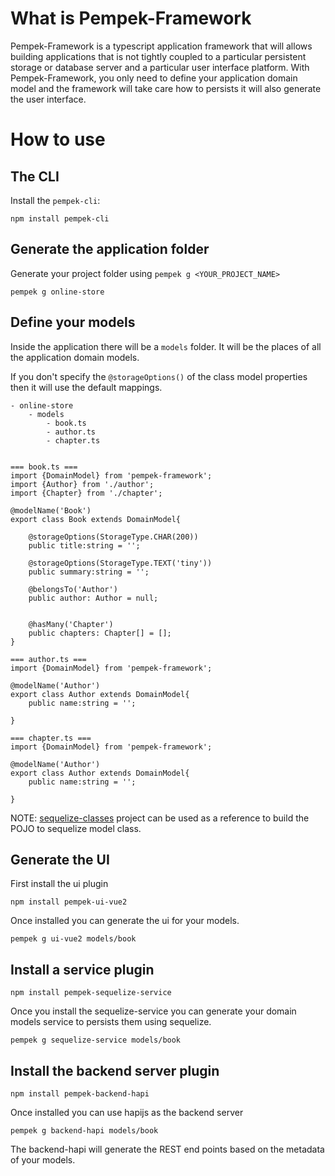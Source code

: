 # What is Pempek-Framework

Pempek-Framework is a typescript application framework that will allows building applications that is not tightly coupled to a particular persistent storage or database server and a particular user interface platform. With Pempek-Framework, you only need to define your application domain model and the framework will take care how to persists it will also generate the user interface.

# How to use

## The CLI

Install the `pempek-cli`:

```
npm install pempek-cli
```

## Generate the application folder

Generate your project folder using `pempek g <YOUR_PROJECT_NAME>`

```
pempek g online-store
```

## Define your models

Inside the application there will be a `models` folder. It will be the places of all the application domain models.

If you don't specify the `@storageOptions()` of the class model properties then it will use the default mappings. 

```
- online-store
    - models
        - book.ts
        - author.ts
        - chapter.ts
    

=== book.ts ===
import {DomainModel} from 'pempek-framework';
import {Author} from './author';
import {Chapter} from './chapter';

@modelName('Book')
export class Book extends DomainModel{

    @storageOptions(StorageType.CHAR(200))
    public title:string = '';

    @storageOptions(StorageType.TEXT('tiny'))
    public summary:string = '';

    @belongsTo('Author')
    public author: Author = null;


    @hasMany('Chapter')
    public chapters: Chapter[] = [];
}

=== author.ts ===
import {DomainModel} from 'pempek-framework';

@modelName('Author')
export class Author extends DomainModel{
    public name:string = '';

}

=== chapter.ts ===
import {DomainModel} from 'pempek-framework';

@modelName('Author')
export class Author extends DomainModel{
    public name:string = '';

}

```

NOTE: [sequelize-classes](https://github.com/ConciergeAuctions/sequelize-classes) project can be used as a reference to build the POJO to sequelize model class.

## Generate the UI

First install the ui plugin

```
npm install pempek-ui-vue2
```

Once installed you can generate the ui for your models.

```
pempek g ui-vue2 models/book
```

## Install a service plugin

```
npm install pempek-sequelize-service
```

Once you install the sequelize-service you can generate your domain models service to persists them using sequelize.

```
pempek g sequelize-service models/book
```

## Install the backend server plugin

```
npm install pempek-backend-hapi
```

Once installed you can use hapijs as the backend server

```
pempek g backend-hapi models/book
```

The backend-hapi will generate the REST end points based on the metadata of your models.
